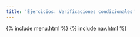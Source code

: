 ```yaml
---
title: 'Ejercicios: Verificaciones condicionales'
---
```


{% include menu.html %}
{% include nav.html %}